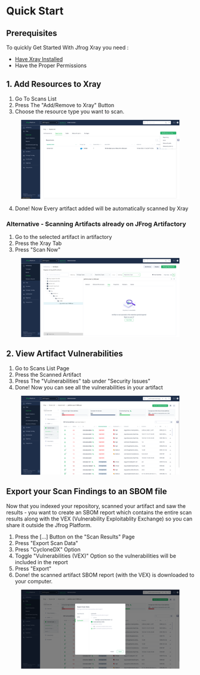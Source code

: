 # Quick Start

## Prerequisites&#x20;

To quickly Get Started With Jfrog Xray you need :

* [Have Xray Installed ](https://jfrog.com/help/r/jfrog-installation-setup-documentation/installing-xray)
* Have the Proper Permissions

## 1. Add Resources to Xray&#x20;

1. Go To Scans List&#x20;
2. Press The "Add/Remove to Xray" Button
3. Choose the resource type you want to scan.

<div data-full-width="false"><figure><img src="../.gitbook/assets/GettingStarted_1.png" alt=""><figcaption></figcaption></figure></div>

4. Done! Now Every artifact added will be automatically scanned by Xray



### Alternative -  Scanning Artifacts already on JFrog Artifactory

1. Go to the selected artifact in artifactory
2. Press the Xray Tab
3. Press "Scan Now"

<figure><img src="../.gitbook/assets/GettingStarted_2.png" alt=""><figcaption></figcaption></figure>

## 2. View Artifact Vulnerabilities

1. Go to Scans List Page
2. Press the Scanned Artifact&#x20;
3. Press The "Vulnerabilities" tab under  "Security Issues" &#x20;
4. Done! Now you can see all the vulnerabilities in your artifact

<figure><img src="../.gitbook/assets/GettingStarted_3.png" alt=""><figcaption></figcaption></figure>

## Export your Scan Findings to an SBOM file

Now that you indexed your repository, scanned your artifact and saw the results - you want to create an SBOM report which contains the entire scan results along with the VEX (Vulnerability Exploitablity Exchange) so you can share it outside the Jfrog Platform.

1. Press the \[...] Button on the "Scan Results" Page
2. Press "Export Scan Data"
3. Press "CycloneDX" Option
4. Toggle "Vulnerabilities (VEX)" Option so the vulnerabilities will be included in the report
5. Press "Export"
6. Done! the scanned artifact SBOM report (with the VEX) is downloaded to your computer.

<figure><img src="../.gitbook/assets/GettingStarted4.png" alt=""><figcaption></figcaption></figure>











